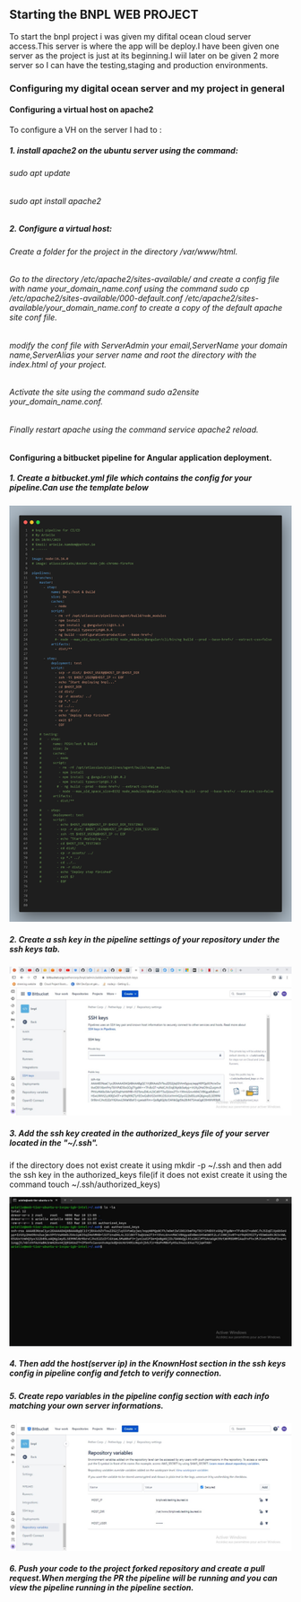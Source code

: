 ## Starting the BNPL WEB PROJECT

To start the bnpl project i was given my difital ocean cloud server access.This server is where the app will be deploy.I have been given one server as the project is just at its beginning.I wiil later on be given 2 more server so I can have the testing,staging and production environments.

### Configuring my digital ocean server and my project in general

#### Configuring a virtual host on apache2

To configure a VH on the server I had to : 

##### 1. install apache2 on the ubuntu server using the command:

###### sudo apt update
###### sudo apt install apache2

##### 2. Configure a virtual host:

###### Create a folder for the project in the directory /var/www/html.
###### Go to the directory /etc/apache2/sites-available/ and create a config file with name your_domain_name.conf using the command sudo cp /etc/apache2/sites-available/000-default.conf /etc/apache2/sites-available/your_domain_name.conf to create a copy of the default apache site conf file.
###### modify the conf file with ServerAdmin your email,ServerName your domain name,ServerAlias your server name and root the directory with the index.html of your project.
###### Activate the site using the command sudo a2ensite your_domain_name.conf.
###### Finally restart apache using the command service apache2 reload.


#### Configuring a bitbucket pipeline for Angular application deployment.

##### 1. Create a bitbucket.yml file which contains the config for your pipeline.Can use the template below

![.yml file](https://github.com/kamdem-arielle/BNPL-WEB/blob/2d2db47a5daba6d8fd80598ad30e91cead632e0a/assets/bitbucket.png)

##### 2. Create a ssh key in the pipeline settings of your repository under the ssh keys tab.

![.yml file](https://github.com/kamdem-arielle/BNPL-WEB/blob/73ee387a1b4bc301fe2fe80f6349bce6e01b1dea/assets/ssh%20keys.jpg)


##### 3. Add the ssh key created in the authorized_keys file of your server located in the "~/.ssh".
if the directory does not exist create it using  mkdir -p ~/.ssh and then add the ssh key in the authorized_keys file(if it does not exist create it using  the command touch ~/.ssh/authorized_keys)

![.yml file](https://github.com/kamdem-arielle/BNPL-WEB/blob/main/assets/authorized%20keys.jpg)

##### 4. Then add the host(server ip) in the KnownHost section in the ssh keys config in pipeline config and fetch to verify connection.


##### 5. Create repo variables in the pipeline config section with each info matching your own server informations.

![.yml file](https://github.com/kamdem-arielle/BNPL-WEB/blob/main/assets/repo%20var.jpg)

##### 6. Push your code to the project forked repository and create a pull request.When merging the PR the pipeline will be running and you can view the pipeline running in the pipeline section.
